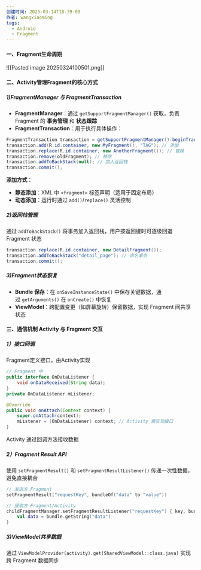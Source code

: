 ```yaml
---
创建时间: 2025-03-14T18:39:00
作者: wangxiaoming
tags:
  - Android
  - Fragment
---
```

#### 一、Fragment生命周期
![[Pasted image 20250324100501.png]]
#### 二、Activity管理Fragment的核心方式
##### 1)FragmentManager 与 FragmentTransaction
- ​**FragmentManager**：通过 `getSupportFragmentManager()` 获取，负责 Fragment 的 ​**事务管理** 和 ​**状态跟踪**
- ​**FragmentTransaction**：用于执行具体操作：
```java
FragmentTransaction transaction = getSupportFragmentManager().beginTransaction();
transaction.add(R.id.container, new MyFragment(), "TAG"); // 添加
transaction.replace(R.id.container, new AnotherFragment()); // 替换
transaction.remove(oldFragment); // 移除
transaction.addToBackStack(null); // 加入返回栈
transaction.commit();
```
**添加方式**：
- ​**静态添加**：XML 中 `<fragment>` 标签声明（适用于固定布局）
- ​**动态添加**：运行时通过 `add()`/`replace()` 灵活控制

##### 2)返回栈管理
通过 `addToBackStack()` 将事务加入返回栈，用户按返回键时可逐级回退 Fragment 状态
```java
transaction.replace(R.id.container, new DetailFragment());
transaction.addToBackStack("detail_page"); // 命名事务
transaction.commit();
```
##### 3)Fragment状态恢复
- ​**Bundle 保存**：在 `onSaveInstanceState()` 中保存关键数据，通过 `getArguments()` 在 `onCreate()` 中恢复
- ​**ViewModel**：跨配置变更（如屏幕旋转）保留数据，实现 Fragment 间共享状态

#### 三、通信机制 Activity 与 Fragment 交互
##### 1）接口回调
Fragment定义接口，由Activity实现
```java
// Fragment 中
public interface OnDataListener {
    void onDataReceived(String data);
}
private OnDataListener mListener;

@Override
public void onAttach(Context context) {
    super.onAttach(context);
    mListener = (OnDataListener) context; // Activity 需实现接口
}
```
Activity 通过回调方法接收数据

##### 2）Fragment Result API
使用 `setFragmentResult()` 和 `setFragmentResultListener()` 传递一次性数据，避免直接耦合
```kotlin
// 发送方 Fragment
setFragmentResult("requestKey", bundleOf("data" to "value"))

// 接收方 Fragment/Activity
childFragmentManager.setFragmentResultListener("requestKey") { key, bundle ->
    val data = bundle.getString("data")
}
```

##### 3)ViewModel共享数据
通过 `ViewModelProvider(activity).get(SharedViewModel::class.java)` 实现跨 Fragment 数据同步

